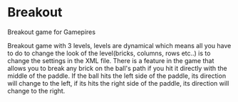 # Breakout
Breakout game for Gamepires

Breakout game with 3 levels, levels are dynamical which means all you have to do to change the look of the level(bricks, columns, rows etc..) is to change the
settings in the XML file. There is a feature in the game that allows you to break any brick on the ball's path if you hit it directly with the middle of the 
paddle. If the ball hits the left side of the paddle, its direction will change to the left, if its hits the right side of the paddle, its direction will
change to the right. 
